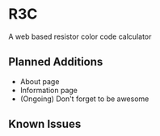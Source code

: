 R3C
===
A web based resistor color code calculator

Planned Additions
-----------------
* About page
* Information page
* (Ongoing) Don't forget to be awesome

Known Issues
------------
